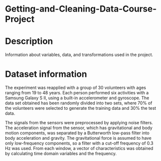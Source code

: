 # Getting-and-Cleaning-Data-Course-Project

# Description
Information about variables, data, and transformations used in the project.

# Dataset information
The experiment was reapplied with a group of 30 volunteers with ages ranging from 19 to 48 years. Each person performed six activities with a Samsung Galaxy S II, using a built-in accelerometer and gyroscope. The data set obtained has been randomly divided into two sets, where 70% of the volunteers were selected to generate the training data and 30% the test data.

The signals from the sensors were preprocessed by applying noise filters. The acceleration signal from the sensor, which has gravitational and body motion components, was separated by a Butterworth low-pass filter into body acceleration and gravity. The gravitational force is assumed to have only low-frequency components, so a filter with a cut-off frequency of 0.3 Hz was used. From each window, a vector of characteristics was obtained by calculating time domain variables and the frequency.
